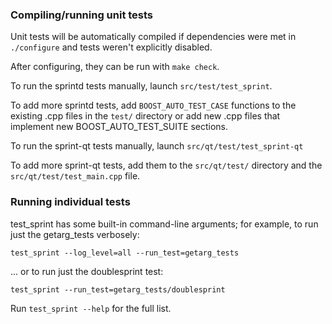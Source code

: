 ### Compiling/running unit tests

Unit tests will be automatically compiled if dependencies were met in `./configure`
and tests weren't explicitly disabled.

After configuring, they can be run with `make check`.

To run the sprintd tests manually, launch `src/test/test_sprint`.

To add more sprintd tests, add `BOOST_AUTO_TEST_CASE` functions to the existing
.cpp files in the `test/` directory or add new .cpp files that
implement new BOOST_AUTO_TEST_SUITE sections.

To run the sprint-qt tests manually, launch `src/qt/test/test_sprint-qt`

To add more sprint-qt tests, add them to the `src/qt/test/` directory and
the `src/qt/test/test_main.cpp` file.

### Running individual tests

test_sprint has some built-in command-line arguments; for
example, to run just the getarg_tests verbosely:

    test_sprint --log_level=all --run_test=getarg_tests

... or to run just the doublesprint test:

    test_sprint --run_test=getarg_tests/doublesprint

Run `test_sprint --help` for the full list.


